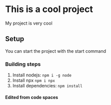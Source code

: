 # This is a cool project

My project is very cool

## Setup

You can start the project with the start command

### Building steps

1. Install nodejs: `npm i -g node`
2. Install npx `npm i npx`
3. Install dependencies: `npm install`

#### Edited from code spaces